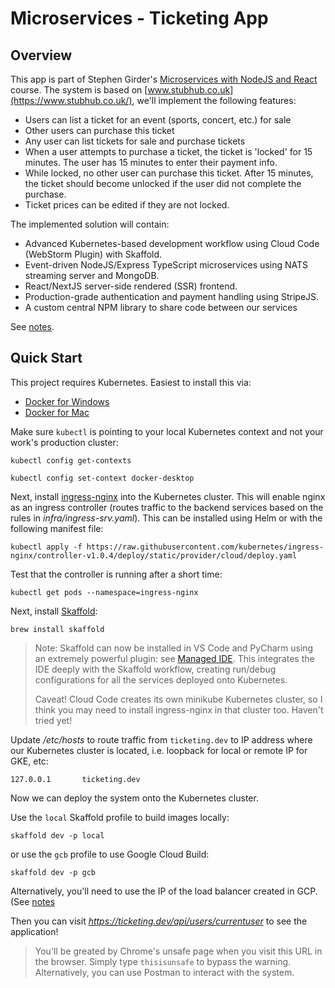 # Microservices - Ticketing App

## Overview

This app is part of Stephen Girder's [Microservices with NodeJS and React](https://www.udemy.com/course/microservices-with-node-js-and-react)
course. The system is based on [www.stubhub.co.uk](https://www.stubhub.co.uk/), we'll implement the following
features:

* Users can list a ticket for an event (sports, concert, etc.) for sale
* Other users can purchase this ticket
* Any user can list tickets for sale and purchase tickets
* When a user attempts to purchase a ticket, the ticket is 'locked' for 15 minutes. The user has 15 minutes
to enter their payment info.
* While locked, no other user can purchase this ticket. After 15 minutes, the ticket should become unlocked if
the user did not complete the purchase.
* Ticket prices can be edited if they are not locked.

The implemented solution will contain:

* Advanced Kubernetes-based development workflow using Cloud Code (WebStorm Plugin) with Skaffold.
* Event-driven NodeJS/Express TypeScript microservices using NATS streaming server and MongoDB.
* React/NextJS server-side rendered (SSR) frontend.
* Production-grade authentication and payment handling using StripeJS.
* A custom central NPM library to share code between our services 

See [notes](https://www.notion.so/gregbrowndev/Section-5-The-Ticketing-App-Architecture-of-Multi-Service-Apps-19d8d1a9a5244e3487b1981221054bd4).

## Quick Start

This project requires Kubernetes. Easiest to install this via:

* [Docker for Windows](https://docs.docker.com/desktop/windows/install/)
* [Docker for Mac](https://docs.docker.com/desktop/mac/install/)

Make sure `kubectl` is pointing to your local Kubernetes context 
and not your work's production cluster:

```
kubectl config get-contexts

kubectl config set-context docker-desktop 
```

Next, install [ingress-nginx](https://kubernetes.github.io/ingress-nginx/deploy/#quick-start)
into the Kubernetes cluster. This will enable nginx as an ingress controller
(routes traffic to the backend services based on the rules in _infra/ingress-srv.yaml_). This can be installed
using Helm or with the following manifest file:

```
kubectl apply -f https://raw.githubusercontent.com/kubernetes/ingress-nginx/controller-v1.0.4/deploy/static/provider/cloud/deploy.yaml
```

Test that the controller is running after a short time:

```
kubectl get pods --namespace=ingress-nginx
```

Next, install [Skaffold](https://skaffold.dev/docs/install/#standalone-binary):

```
brew install skaffold
```

> Note: Skaffold can now be installed in VS Code and PyCharm using an extremely powerful plugin: see
> [Managed IDE](https://skaffold.dev/docs/install/#managed-ide). This integrates the IDE deeply with the Skaffold workflow, creating
> run/debug configurations for all the services deployed onto Kubernetes.
> 
> Caveat! Cloud Code creates its own minikube Kubernetes cluster, so I think you may need to install ingress-nginx
> in that cluster too. Haven't tried yet!


Update _/etc/hosts_ to route traffic from `ticketing.dev` to IP address where our Kubernetes cluster is located,
i.e. loopback for local or remote IP for GKE, etc:

```
127.0.0.1       ticketing.dev
```

Now we can deploy the system onto the Kubernetes cluster. 

Use the `local` Skaffold profile to build images locally:

```
skaffold dev -p local
```

or use the `gcb` profile to use Google Cloud Build:

```
skaffold dev -p gcb
```


Alternatively, you'll need to use the IP of the load balancer created in GCP. (See [notes](https://www.notion.so/gregbrowndev/Section-6-Leveraging-a-Cloud-Environment-for-Development-75513d509aa540738a9df2ccb6baf1bc#70c7623ec93a4ccda4ddb83516a2f94f)

Then you can visit _https://ticketing.dev/api/users/currentuser_ to see the application!

> You'll be greated by Chrome's unsafe page when you visit this URL in the browser. Simply type
> `thisisunsafe` to bypass the warning. Alternatively, you can use Postman to interact with the system.
